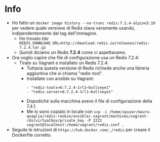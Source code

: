 # Info
* Ho fatto un `docker image history --no-trunc redis:7.2.4-alpine3.19` per vedere quale versione di Redis stava veramente usando, indipendentemente dal tag dell'immagine.
  * Ho trovato `ENV REDIS_DOWNLOAD_URL=http://download.redis.io/releases/redis-7.2.4.tar.gz`
  * Quindi diciamo un Redis __7.2.4__ come ci aspettavamo.
* Ora voglio capire che file di configurazione usa un Redis 7.2.4:
  * Tirato su Vagrant e installato un Redis 7.2.4: 
    * Tuttavia questa versione di Redis richiede anche una libreria aggiuntiva che si chiama "redis-tool".
    * Installate con ansible su Vagrant:
      ```
      - "redis-tools=6:7.2.4-1rl1~bullseye1"
      - "redis-server=6:7.2.4-1rl1~bullseye1"
      ``` 
    * Dopodiché sulla macchina avevo il file di configurazione della 7.4.1.
    * Me lo sono copiato in locale con `scp -i /home/xpuser/mauro-quaglia/redis-rookie/ansible/.vagrant/machines/vagrant-rds/virtualbox/private_key -P 2222 vagrant@localhost:/home/vagrant/redis.conf .`
* Seguite le istruzioni di `https://hub.docker.com/_/redis` per creare il Dockerfile corretto.
